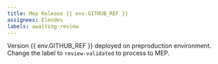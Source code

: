 ```yaml
---
title: Mep Release {{ env.GITHUB_REF }}
assignees: Elendev
labels: awaiting-review
---
```

Version {{ env.GITHUB_REF }} deployed on preproduction environment. Change the label to `review-validated` to process to MEP.
